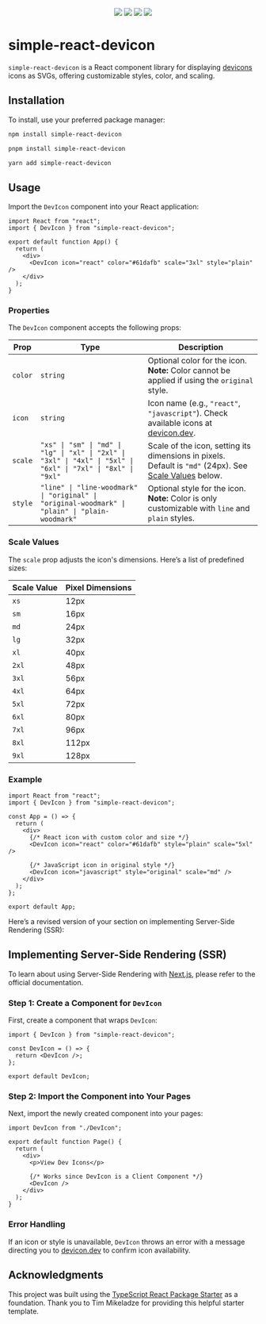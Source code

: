 <p align="center">
  <a href="https://github.com/shawilly/simple-react-devicon/stargazers"><img src="https://img.shields.io/github/stars/shawilly/simple-react-devicon?colorA=192330&colorB=f8e7b0&style=for-the-badge"></a>
  <a href="https://github.com/shawilly/simple-react-devicon/issues"><img src="https://img.shields.io/github/issues/shawilly/simple-react-devicon?colorA=192330&colorB=98d4e7&style=for-the-badge"></a>
  <a href="https://github.com/shawilly/simple-react-devicon/contributors"><img src="https://img.shields.io/github/contributors/shawilly/simple-react-devicon?colorA=192330&colorB=b4e49a&style=for-the-badge"></a>
  <a href="https://github.com/shawilly/simple-react-devicon/network/members"><img src="https://img.shields.io/github/forks/shawilly/simple-react-devicon?colorA=192330&colorB=bdb2ff&style=for-the-badge"></a>
</p>

# simple-react-devicon

`simple-react-devicon` is a React component library for displaying [devicons](https://devicon.dev/) icons as SVGs, offering customizable styles, color, and scaling.

## Installation

To install, use your preferred package manager:

```bash
npm install simple-react-devicon
```

```bash
pnpm install simple-react-devicon
```

```bash
yarn add simple-react-devicon
```

## Usage

Import the `DevIcon` component into your React application:

```tsx
import React from "react";
import { DevIcon } from "simple-react-devicon";

export default function App() {
  return (
    <div>
      <DevIcon icon="react" color="#61dafb" scale="3xl" style="plain" />
    </div>
  );
}
```

### Properties

The `DevIcon` component accepts the following props:

| Prop    | Type                                                                                                           | Description                                                                                                             |
| ------- | -------------------------------------------------------------------------------------------------------------- | ----------------------------------------------------------------------------------------------------------------------- |
| `color` | `string`                                                                                                       | Optional color for the icon. **Note:** Color cannot be applied if using the `original` style.                           |
| `icon`  | `string`                                                                                                       | Icon name (e.g., `"react"`, `"javascript"`). Check available icons at [devicon.dev](https://devicon.dev/).              |
| `scale` | `"xs" \| "sm" \| "md" \| "lg" \| "xl" \| "2xl" \| "3xl" \| "4xl" \| "5xl" \| "6xl" \| "7xl" \| "8xl" \| "9xl"` | Scale of the icon, setting its dimensions in pixels. Default is `"md"` (24px). See [Scale Values](#scale-values) below. |
| `style` | `"line" \| "line-woodmark" \| "original" \| "original-woodmark" \| "plain" \| "plain-woodmark"`                | Optional style for the icon. **Note:** Color is only customizable with `line` and `plain` styles.                       |

### Scale Values

The `scale` prop adjusts the icon's dimensions. Here’s a list of predefined sizes:

| Scale Value | Pixel Dimensions |
| ----------- | ---------------- |
| `xs`        | 12px             |
| `sm`        | 16px             |
| `md`        | 24px             |
| `lg`        | 32px             |
| `xl`        | 40px             |
| `2xl`       | 48px             |
| `3xl`       | 56px             |
| `4xl`       | 64px             |
| `5xl`       | 72px             |
| `6xl`       | 80px             |
| `7xl`       | 96px             |
| `8xl`       | 112px            |
| `9xl`       | 128px            |

### Example

```tsx
import React from "react";
import { DevIcon } from "simple-react-devicon";

const App = () => {
  return (
    <div>
      {/* React icon with custom color and size */}
      <DevIcon icon="react" color="#61dafb" style="plain" scale="5xl" />

      {/* JavaScript icon in original style */}
      <DevIcon icon="javascript" style="original" scale="md" />
    </div>
  );
};

export default App;
```

Here’s a revised version of your section on implementing Server-Side Rendering (SSR):

## Implementing Server-Side Rendering (SSR)

To learn about using Server-Side Rendering with [Next.js](https://nextjs.org/docs/app/building-your-application/rendering/composition-patterns), please refer to the official documentation.

### Step 1: Create a Component for `DevIcon`

First, create a component that wraps `DevIcon`:

```tsx app/devicon
import { DevIcon } from "simple-react-devicon";

const DevIcon = () => {
  return <DevIcon />;
};

export default DevIcon;
```

### Step 2: Import the Component into Your Pages

Next, import the newly created component into your pages:

```tsx app/page.tsx
import DevIcon from "./DevIcon";

export default function Page() {
  return (
    <div>
      <p>View Dev Icons</p>

      {/* Works since DevIcon is a Client Component */}
      <DevIcon />
    </div>
  );
}
```

### Error Handling

If an icon or style is unavailable, `DevIcon` throws an error with a message directing you to [devicon.dev](https://devicon.dev/) to confirm icon availability.

## Acknowledgments

This project was built using the [TypeScript React Package Starter](https://github.com/TimMikeladze/typescript-react-package-starter) as a foundation. Thank you to Tim Mikeladze for providing this helpful starter template.

